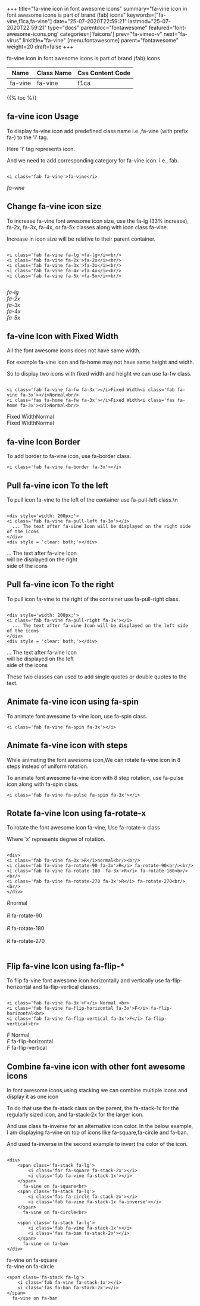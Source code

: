 +++
title="fa-vine icon in font awesome icons"
summary="fa-vine icon in font awesome icons is part of brand (fab) icons"
keywords=["fa-vine,f1ca,fa-vine"]
date="25-07-2020T22:59:21"
lastmod="25-07-2020T22:59:21"
type="docs"
parentdoc="fontawesome"
featured='font-awesome-icons.png'
categories=['faicons']
prev="fa-vimeo-v"
next="fa-virus"
linktitle="fa-vine"
[menu.fontawesome]
parent="fontawesome"
weight=20
draft=false
+++


fa-vine icon in font awesome icons is part of brand (fab) icons

<div class='table-responsive'><table class='table'><thead><tr><th>Name</th><th>Class Name</th><th>Css Content Code</th></tr></thead><tbody><tr><td>fa-vine</td><td>fa-vine</td><td>f1ca</td></tr></tbody></table></div>


{{% toc %}}


## fa-vine icon Usage

To display fa-vine icon add predefined class name i.e.,fa-vine (with prefix fa-) to the 'i' tag.

Here 'i' tag represents icon.

And we need to add corresponding category for fa-vine icon. i.e., fab.


```

<i class='fab fa-vine'>fa-vine</i>
```

<i class='fab fa-vine'>fa-vine</i>




## Change fa-vine icon size
To increase fa-vine font awesome icon size, use the fa-lg (33% increase), fa-2x, fa-3x, fa-4x, or fa-5x classes along with icon class fa-vine.

Increase in icon size will be relative to their parent container. 

```

<i class='fab fa-vine fa-lg'>fa-lg</i><br/>
<i class='fab fa-vine fa-2x'>fa-2x</i><br/>
<i class='fab fa-vine fa-3x'>fa-3x</i><br/>
<i class='fab fa-vine fa-4x'>fa-4x</i><br/>
<i class='fab fa-vine fa-5x'>fa-5x</i><br/>
            
```

<i class='fab fa-vine fa-lg'>fa-lg</i><br/>
<i class='fab fa-vine fa-2x'>fa-2x</i><br/>
<i class='fab fa-vine fa-3x'>fa-3x</i><br/>
<i class='fab fa-vine fa-4x'>fa-4x</i><br/>
<i class='fab fa-vine fa-5x'>fa-5x</i><br/>
            



## fa-vine Icon with Fixed Width 

All the font awesome icons does not have same width.

For example fa-vine icon and fa-home may not have same height and width.

So to display two icons with fixed width and height we can use fa-fw class.


```

<i class='fab fa-vine fa-fw fa-3x'></i>Fixed Width<i class='fab fa-vine fa-3x'></i>Normal<br/>
<i class='fas fa-home fa-fw fa-3x'></i>Fixed Width<i class='fas fa-home fa-3x'></i>Normal<br/>
```

<i class='fab fa-vine fa-fw fa-3x'></i>Fixed Width<i class='fab fa-vine fa-3x'></i>Normal<br/>
<i class='fas fa-home fa-fw fa-3x'></i>Fixed Width<i class='fas fa-home fa-3x'></i>Normal<br/>



## fa-vine Icon Border 

To add border to fa-vine icon, use fa-border class.


```
<i class='fab fa-vine fa-border fa-3x'></i>

```
<i class='fab fa-vine fa-border fa-3x'></i>





## Pull fa-vine icon To the left

To pull icon fa-vine to the left of the container use fa-pull-left class.\n

```

<div style='width: 200px;'>
<i class='fab fa-vine fa-pull-left fa-3x'></i>
  ... The text after fa-vine Icon will be displayed on the right side of the icons
</div>
<div style = 'clear: both;'></div>
```

<div style='width: 200px;'>
<i class='fab fa-vine fa-pull-left fa-3x'></i>
  ... The text after fa-vine Icon will be displayed on the right side of the icons
</div>
<div style = 'clear: both;'></div>




## Pull fa-vine icon To the right
To pull icon fa-vine to the right of the container use fa-pull-right class.

```

<div style='width: 200px;'>
<i class='fab fa-vine fa-pull-right fa-3x'></i>
  ... The text after fa-vine Icon will be displayed on the left side of the icons
</div>
<div style = 'clear: both;'></div>
```

<div style='width: 200px;'>
<i class='fab fa-vine fa-pull-right fa-3x'></i>
  ... The text after fa-vine Icon will be displayed on the left side of the icons
</div>
<div style = 'clear: both;'></div>

These two classes can used to add single quotes or double quotes to the text.


## Animate fa-vine icon using fa-spin
To animate font awesome fa-vine icon, use fa-spin class.

```
<i class='fab fa-vine fa-spin fa-3x'></i>
```
<i class='fab fa-vine fa-spin fa-3x'></i>




## Animate fa-vine icon with steps
While animating the font awesome icon,We can rotate fa-vine icon in 8 steps instead of uniform rotation.

To animate font awesome fa-vine icon with 8 step rotation, use fa-pulse icon along with fa-spin class.


```
<i class='fab fa-vine fa-pulse fa-spin fa-3x'></i>

```
<i class='fab fa-vine fa-pulse fa-spin fa-3x'></i>





## Rotate fa-vine Icon using fa-rotate-x
To rotate the font awesome icon fa-vine, Use fa-rotate-x class

Where 'x' represents degree of rotation.


```

<div>
<i class='fab fa-vine fa-3x'>R</i>normal<br/><br/>
<i class='fab fa-vine fa-rotate-90 fa-3x'>R</i> fa-rotate-90<br/><br/> 
<i class='fab fa-vine fa-rotate-180  fa-3x'>R</i> fa-rotate-180<br/><br/> 
<i class='fab fa-vine fa-rotate-270 fa-3x'>R</i> fa-rotate-270<br/><br/>
</div>
```

<div>
<i class='fab fa-vine fa-3x'>R</i>normal<br/><br/>
<i class='fab fa-vine fa-rotate-90 fa-3x'>R</i> fa-rotate-90<br/><br/> 
<i class='fab fa-vine fa-rotate-180  fa-3x'>R</i> fa-rotate-180<br/><br/> 
<i class='fab fa-vine fa-rotate-270 fa-3x'>R</i> fa-rotate-270<br/><br/>
</div>




## Flip fa-vine Icon using fa-flip-*
To flip fa-vine font awesome icon horizontally and vertically use fa-flip-horizontal and fa-flip-vertical classes. 

```

<i class='fab fa-vine fa-3x'>F</i> Normal <br>
<i class='fab fa-vine fa-flip-horizontal fa-3x'>F</i> fa-flip-horizontal<br>
<i class='fab fa-vine fa-flip-vertical fa-3x'>F</i> fa-flip-vertical<br>
```

<i class='fab fa-vine fa-3x'>F</i> Normal <br>
<i class='fab fa-vine fa-flip-horizontal fa-3x'>F</i> fa-flip-horizontal<br>
<i class='fab fa-vine fa-flip-vertical fa-3x'>F</i> fa-flip-vertical<br>




## Combine fa-vine icon with other font awesome icons
In font awesome icons,using stacking we can combine multiple icons and display it as one icon 

To do that use the fa-stack class on the parent, the fa-stack-1x for the regularly sized icon, and fa-stack-2x for the larger icon.

And use class fa-inverse for an alternative icon color. 
In the below example, I am displaying fa-vine on top of icons like fa-square,fa-circle and fa-ban.

And used fa-inverse in the second example to invert the color of the icon.

```

<div>
    <span class='fa-stack fa-lg'>
        <i class='far fa-square fa-stack-2x'></i>
        <i class='fab fa-vine fa-stack-1x'></i>
    </span>
      fa-vine on fa-square<br>
    <span class='fa-stack fa-lg'>
        <i class='fas fa-circle fa-stack-2x'></i>
        <i class='fab fa-vine fa-stack-1x fa-inverse'></i>
    </span>
      fa-vine on fa-circle<br>

    <span class='fa-stack fa-lg'>
        <i class='fab fa-vine fa-stack-1x'></i>
        <i class='fas fa-ban fa-stack-2x'></i>
    </span>
      fa-vine on fa-ban
</div>
```

<div>
    <span class='fa-stack fa-lg'>
        <i class='far fa-square fa-stack-2x'></i>
        <i class='fab fa-vine fa-stack-1x'></i>
    </span>
      fa-vine on fa-square<br>
    <span class='fa-stack fa-lg'>
        <i class='fas fa-circle fa-stack-2x'></i>
        <i class='fab fa-vine fa-stack-1x fa-inverse'></i>
    </span>
      fa-vine on fa-circle<br>

    <span class='fa-stack fa-lg'>
        <i class='fab fa-vine fa-stack-1x'></i>
        <i class='fas fa-ban fa-stack-2x'></i>
    </span>
      fa-vine on fa-ban
</div>






